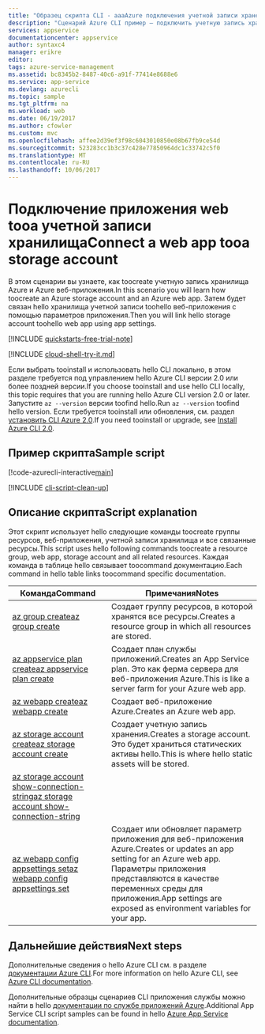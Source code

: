 ```yaml
---
title: "Образец скрипта CLI - aaaAzure подключения учетной записи хранения tooa web app | Документы Microsoft"
description: "Сценарий Azure CLI пример — подключить учетную запись хранения tooa web app"
services: appservice
documentationcenter: appservice
author: syntaxc4
manager: erikre
editor: 
tags: azure-service-management
ms.assetid: bc8345b2-8487-40c6-a91f-77414e8688e6
ms.service: app-service
ms.devlang: azurecli
ms.topic: sample
ms.tgt_pltfrm: na
ms.workload: web
ms.date: 06/19/2017
ms.author: cfowler
ms.custom: mvc
ms.openlocfilehash: affee2d39ef3f98c6043010850e08b67fb9ce54d
ms.sourcegitcommit: 523283cc1b3c37c428e77850964dc1c33742c5f0
ms.translationtype: MT
ms.contentlocale: ru-RU
ms.lasthandoff: 10/06/2017
---
```

# <a name="connect-a-web-app-tooa-storage-account"></a><span data-ttu-id="98993-103">Подключение приложения web tooa учетной записи хранилища</span><span class="sxs-lookup"><span data-stu-id="98993-103">Connect a web app tooa storage account</span></span>

<span data-ttu-id="98993-104">В этом сценарии вы узнаете, как toocreate учетную запись хранилища Azure и Azure веб-приложения.</span><span class="sxs-lookup"><span data-stu-id="98993-104">In this scenario you will learn how toocreate an Azure storage account and an Azure web app.</span></span> <span data-ttu-id="98993-105">Затем будет связан hello хранилища учетной записи toohello веб-приложения с помощью параметров приложения.</span><span class="sxs-lookup"><span data-stu-id="98993-105">Then you will link hello storage account toohello web app using app settings.</span></span>

[!INCLUDE [quickstarts-free-trial-note](../../../includes/quickstarts-free-trial-note.md)]

[!INCLUDE [cloud-shell-try-it.md](../../../includes/cloud-shell-try-it.md)]

<span data-ttu-id="98993-106">Если выбрать tooinstall и использовать hello CLI локально, в этом разделе требуется под управлением hello Azure CLI версии 2.0 или более поздней версии.</span><span class="sxs-lookup"><span data-stu-id="98993-106">If you choose tooinstall and use hello CLI locally, this topic requires that you are running hello Azure CLI version 2.0 or later.</span></span> <span data-ttu-id="98993-107">Запустите `az --version` версии toofind hello.</span><span class="sxs-lookup"><span data-stu-id="98993-107">Run `az --version` toofind hello version.</span></span> <span data-ttu-id="98993-108">Если требуется tooinstall или обновления, см. раздел [установить CLI Azure 2.0]( /cli/azure/install-azure-cli).</span><span class="sxs-lookup"><span data-stu-id="98993-108">If you need tooinstall or upgrade, see [Install Azure CLI 2.0]( /cli/azure/install-azure-cli).</span></span> 


## <a name="sample-script"></a><span data-ttu-id="98993-109">Пример скрипта</span><span class="sxs-lookup"><span data-stu-id="98993-109">Sample script</span></span>

[!code-azurecli-interactive[main](../../../cli_scripts/app-service/connect-to-storage/connect-to-storage.sh "Azure Storage")]

[!INCLUDE [cli-script-clean-up](../../../includes/cli-script-clean-up.md)]

## <a name="script-explanation"></a><span data-ttu-id="98993-110">Описание скрипта</span><span class="sxs-lookup"><span data-stu-id="98993-110">Script explanation</span></span>

<span data-ttu-id="98993-111">Этот скрипт использует hello следующие команды toocreate группы ресурсов, веб-приложения, учетной записи хранилища и все связанные ресурсы.</span><span class="sxs-lookup"><span data-stu-id="98993-111">This script uses hello following commands toocreate a resource group, web app, storage account and all related resources.</span></span> <span data-ttu-id="98993-112">Каждая команда в таблице hello связывает toocommand документацию.</span><span class="sxs-lookup"><span data-stu-id="98993-112">Each command in hello table links toocommand specific documentation.</span></span>

| <span data-ttu-id="98993-113">Команда</span><span class="sxs-lookup"><span data-stu-id="98993-113">Command</span></span> | <span data-ttu-id="98993-114">Примечания</span><span class="sxs-lookup"><span data-stu-id="98993-114">Notes</span></span> |
|---|---|
| [<span data-ttu-id="98993-115">az group create</span><span class="sxs-lookup"><span data-stu-id="98993-115">az group create</span></span>](https://docs.microsoft.com/cli/azure/group#create) | <span data-ttu-id="98993-116">Создает группу ресурсов, в которой хранятся все ресурсы.</span><span class="sxs-lookup"><span data-stu-id="98993-116">Creates a resource group in which all resources are stored.</span></span> |
| [<span data-ttu-id="98993-117">az appservice plan create</span><span class="sxs-lookup"><span data-stu-id="98993-117">az appservice plan create</span></span>](https://docs.microsoft.com/cli/azure/appservice/plan#create) | <span data-ttu-id="98993-118">Создает план службы приложений.</span><span class="sxs-lookup"><span data-stu-id="98993-118">Creates an App Service plan.</span></span> <span data-ttu-id="98993-119">Это как ферма сервера для веб-приложения Azure.</span><span class="sxs-lookup"><span data-stu-id="98993-119">This is like a server farm for your Azure web app.</span></span> |
| [<span data-ttu-id="98993-120">az webapp create</span><span class="sxs-lookup"><span data-stu-id="98993-120">az webapp create</span></span>](https://docs.microsoft.com/cli/azure/webapp#create) | <span data-ttu-id="98993-121">Создает веб-приложение Azure.</span><span class="sxs-lookup"><span data-stu-id="98993-121">Creates an Azure web app.</span></span> |
| [<span data-ttu-id="98993-122">az storage account create</span><span class="sxs-lookup"><span data-stu-id="98993-122">az storage account create</span></span>](https://docs.microsoft.com/cli/azure/storage/account#create) | <span data-ttu-id="98993-123">Создает учетную запись хранения.</span><span class="sxs-lookup"><span data-stu-id="98993-123">Creates a storage account.</span></span> <span data-ttu-id="98993-124">Это будет храниться статических активы hello.</span><span class="sxs-lookup"><span data-stu-id="98993-124">This is where hello static assets will be stored.</span></span> |
| [<span data-ttu-id="98993-125">az storage account show-connection-string</span><span class="sxs-lookup"><span data-stu-id="98993-125">az storage account show-connection-string</span></span>](https://docs.microsoft.com/cli/azure/storage/account#show-connection-string) | |
| [<span data-ttu-id="98993-126">az webapp config appsettings set</span><span class="sxs-lookup"><span data-stu-id="98993-126">az webapp config appsettings set</span></span>](https://docs.microsoft.com/cli/azure/webapp/config/appsettings#set) | <span data-ttu-id="98993-127">Создает или обновляет параметр приложения для веб-приложения Azure.</span><span class="sxs-lookup"><span data-stu-id="98993-127">Creates or updates an app setting for an Azure web app.</span></span> <span data-ttu-id="98993-128">Параметры приложения представляются в качестве переменных среды для приложения.</span><span class="sxs-lookup"><span data-stu-id="98993-128">App settings are exposed as environment variables for your app.</span></span> |

## <a name="next-steps"></a><span data-ttu-id="98993-129">Дальнейшие действия</span><span class="sxs-lookup"><span data-stu-id="98993-129">Next steps</span></span>

<span data-ttu-id="98993-130">Дополнительные сведения о hello Azure CLI см. в разделе [документации Azure CLI](https://docs.microsoft.com/cli/azure/overview).</span><span class="sxs-lookup"><span data-stu-id="98993-130">For more information on hello Azure CLI, see [Azure CLI documentation](https://docs.microsoft.com/cli/azure/overview).</span></span>

<span data-ttu-id="98993-131">Дополнительные образцы сценариев CLI приложения службы можно найти в hello [документации по службе приложений Azure](../app-service-cli-samples.md).</span><span class="sxs-lookup"><span data-stu-id="98993-131">Additional App Service CLI script samples can be found in hello [Azure App Service documentation](../app-service-cli-samples.md).</span></span>
